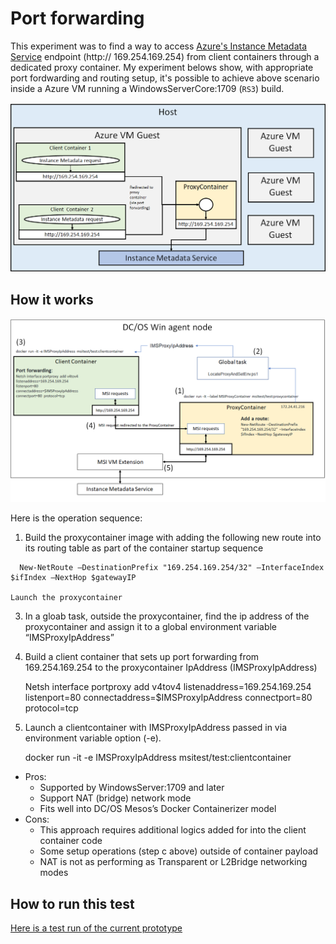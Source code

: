 
# Port forwarding  

   This experiment was to find a way to access [Azure's Instance Metadata Service](https://docs.microsoft.com/en-us/azure/virtual-machines/windows/instance-metadata-service) endpoint (http:// 169.254.169.254) from client containers through a dedicated proxy container. My experiment belows show, with appropriate port fordwarding and routing setup,  it's possible to achieve above scenario inside a Azure VM running a WindowsServerCore:1709 (`RS3`) build. 

![Block diagram for Proxying Instance Metadata Service request](https://github.com/soccerGB/MSIExperiment/blob/master/PortForwardingNat/docs/InstanceMetadata.png "Proxying Instance Metadata Service request")


## How it works

![Detailed interaction diagramt](https://github.com/soccerGB/MSIExperiment/blob/master/PortForwardingNat/docs/DetailedMSIPortforwardingComponents.png "Proxying Instance Metadata Service request")

Here is the operation sequence:

   1.	Build the proxycontainer image with adding the following new route into its routing table 
      as part of the container startup sequence

      New-NetRoute –DestinationPrefix "169.254.169.254/32" –InterfaceIndex $ifIndex –NextHop $gatewayIP

   	Launch the proxycontainer

   3.	In a gloab task, outside the proxycontainer, find the ip address of the proxycontainer and assign it to a global 
      environment variable “IMSProxyIpAddress”

   4.	Build a client container that sets up port forwarding from 169.254.169.254 to the proxycontainer 
      IpAddress  (IMSProxyIpAddress)

         Netsh interface portproxy add v4tov4 listenaddress=169.254.169.254 listenport=80 
                        connectaddress=$IMSProxyIpAddress connectport=80  protocol=tcp

   5.	Launch a clientcontainer with IMSProxyIpAddress passed in via environment variable option (-e). 

         docker run -it -e IMSProxyIpAddress msitest/test:clientcontainer

   - Pros:
      - Supported by WindowsServer:1709 and later
      - Support NAT (bridge) network mode
      - Fits well into DC/OS Mesos’s Docker Containerizer model 
   - Cons:
      - This approach requires additional logics added for into the client container code
      - Some setup operations  (step c above) outside of container payload
      - NAT is not as performing as Transparent or L2Bridge networking modes


## How to run this test 

   [Here is a test run of the current prototype](https://github.com/soccerGB/MSIExperiment/blob/master/PortForwardingNat/docs/TestRun.md)

